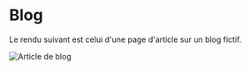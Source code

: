 # Blog

Le rendu suivant est celui d'une page d'article sur un blog fictif.

![Article de blog](./assets/article.png)